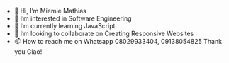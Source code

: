 - 👋 Hi, I’m Miemie Mathias
- 👀 I’m interested in Software Engineering
- 🌱 I’m currently learning JavaScript
- 💞️ I’m looking to collaborate on Creating Responsive Websites
- 📫 How to reach me on Whatsapp 08029933404, 09138054825
  Thank you Ciao!
<!---
E-MATHIAS/E-MATHIAS is a ✨ special ✨ repository because its `README.md` (this file) appears on your GitHub profile.
You can click the Preview link to take a look at your changes.
--->
